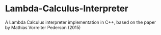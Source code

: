 # Lambda-Calculus-Interpreter
A Lambda Calculus interpreter implementation in C++, based on the paper by Mathias Vorreiter Pederson (2015)
